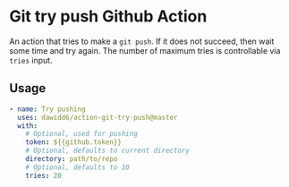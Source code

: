 # Git try push Github Action

An action that tries to make a `git push`. If it does not succeed, then wait some time and try again. The number of maximum tries is controllable via `tries` input.

## Usage

```yaml
- name: Try pushing
  uses: dawidd6/action-git-try-push@master
  with:
    # Optional, used for pushing
    token: ${{github.token}}
    # Optional, defaults to current directory
    directory: path/to/repo
    # Optional, defaults to 10
    tries: 20
```
